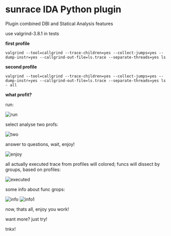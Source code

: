 sunrace IDA Python plugin
=========================

Plugin combined DBI and Statical Analysis features

use valgrind-3.8.1 in tests


**first profile**
```
valgrind --tool=callgrind --trace-children=yes --collect-jumps=yes --dump-instr=yes --callgrind-out-file=ls.trace --separate-threads=yes ls
```

**second profile**
```
valgrind --tool=callgrind --trace-children=yes --collect-jumps=yes --dump-instr=yes --callgrind-out-file=ls.trace --separate-threads=yes ls - all
```


**what profit?**

run:

<img src="http://sharepix.ru/request/2y79d5nqj7aqkm01zmpzp954py2eywx1v4999wzr/image496280q6.jpeg" alt="run" title="Run" />

select analyse two profs:

<img src="http://sharepix.ru/request/6hvbg57qjjv4h4sd3vkw3lefkj6ntj3z1yah3g8m/image496281ln.jpeg" alt="two" title="Select Profs" />

answer to questions, wait, enjoy!

<img src="http://sharepix.ru/request/2n7rgx7g4p5mm5qwmzdobo2verzxz9f1vmsbjzsm/image496282sj.jpeg" alt="enjoy" title="Work Done" />

all actually executed trace from profiles will colored; funcs will dissect by groups, based on profiles:

<img src="http://sharepix.ru/request/uk0wlc720bxu3xs6ulsrhm8nj0lnjnfe8pat2hua/image4962834p.jpeg" alt="executed" title="Trace" />

some info about func grops:

<img src="http://sharepix.ru/request/efygkhtr7jomhs9zo5uzztaynut4jm0y28elp9dv/image496284bu.jpeg" alt="info" title="Info" />

<img src="http://sharepix.ru/request/pbvwpybkyfpzvi8z1xudtit5q9ye3d9so4pe31y1/image496279a8.jpeg" alt="info1" title="Info1" />

now, thats all, enjoy you work!

want more?
just try!

tnkx!
